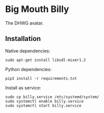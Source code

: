 # Big Mouth Billy

The DHWG avatar.

## Installation

Native dependencies:

```
sudo apt-get install libsdl-mixer1.2
```

Python dependencies:

```
pip3 install -r requirements.txt
```

Install as service:

```
sudo cp billy.service /etc/systemd/system/
sudo systemctl enable billy.service
sudo systemctl start billy.service
```
